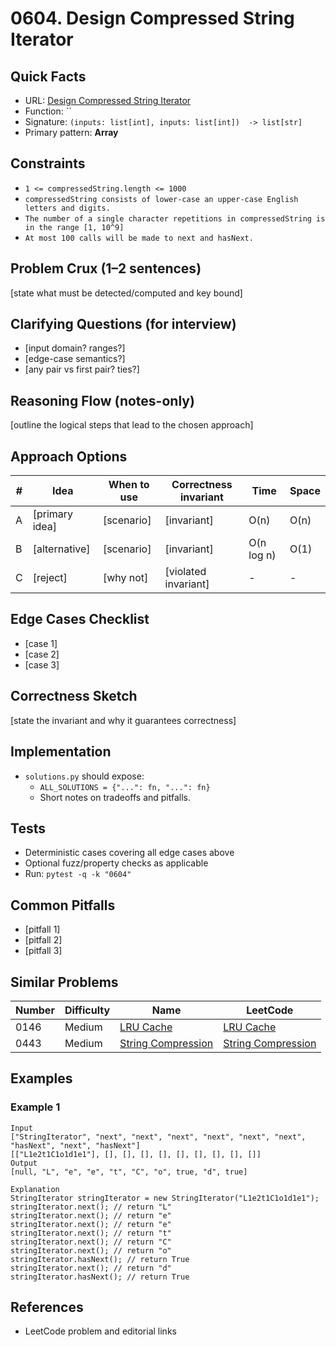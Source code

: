 # 0604. Design Compressed String Iterator

## Quick Facts

- URL: [Design Compressed String Iterator](https://leetcode.com/problems/design-compressed-string-iterator/)
- Function: \`\`
- Signature: `(inputs: list[int], inputs: list[int])  -> list[str]`
- Primary pattern: **Array**

## Constraints

- `1 <= compressedString.length <= 1000`
- `compressedString consists of lower-case an upper-case English letters and digits.`
- `The number of a single character repetitions in compressedString is in the range [1, 10^9]`
- `At most 100 calls will be made to next and hasNext.`

## Problem Crux (1–2 sentences)

[state what must be detected/computed and key bound]

## Clarifying Questions (for interview)

- [input domain? ranges?]
- [edge-case semantics?]
- [any pair vs first pair? ties?]

## Reasoning Flow (notes-only)

[outline the logical steps that lead to the chosen approach]

## Approach Options

| # | Idea | When to use | Correctness invariant | Time | Space |
|---|------|-------------|-----------------------|------|-------|
| A | [primary idea] | [scenario] | [invariant] | O(n) | O(n) |
| B | [alternative] | [scenario] | [invariant] | O(n log n) | O(1) |
| C | [reject] | [why not] | [violated invariant] | - | - |

## Edge Cases Checklist

- [case 1]
- [case 2]
- [case 3]

## Correctness Sketch

[state the invariant and why it guarantees correctness]

## Implementation

- `solutions.py` should expose:
  - `ALL_SOLUTIONS = {"...": fn, "...": fn}`
  - Short notes on tradeoffs and pitfalls.

## Tests

- Deterministic cases covering all edge cases above
- Optional fuzz/property checks as applicable
- Run: `pytest -q -k "0604"`

## Common Pitfalls

- [pitfall 1]
- [pitfall 2]
- [pitfall 3]

## Similar Problems

| Number | Difficulty | Name | LeetCode |
|---|---|---|---|
| 0146 | Medium | [LRU Cache](../0146-lru-cache/readme.md) | [LRU Cache](https://leetcode.com/problems/lru-cache/) |
| 0443 | Medium | [String Compression](../0443-string-compression/readme.md) | [String Compression](https://leetcode.com/problems/string-compression/) |

## Examples

### Example 1

```text
Input
["StringIterator", "next", "next", "next", "next", "next", "next", "hasNext", "next", "hasNext"]
[["L1e2t1C1o1d1e1"], [], [], [], [], [], [], [], [], []]
Output
[null, "L", "e", "e", "t", "C", "o", true, "d", true]

Explanation
StringIterator stringIterator = new StringIterator("L1e2t1C1o1d1e1");
stringIterator.next(); // return "L"
stringIterator.next(); // return "e"
stringIterator.next(); // return "e"
stringIterator.next(); // return "t"
stringIterator.next(); // return "C"
stringIterator.next(); // return "o"
stringIterator.hasNext(); // return True
stringIterator.next(); // return "d"
stringIterator.hasNext(); // return True
```

## References

- LeetCode problem and editorial links
